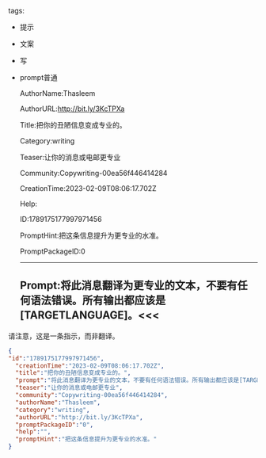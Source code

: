   tags: 
- 提示
- 文案
- 写
- prompt普通

  AuthorName:Thasleem

  AuthorURL:http://bit.ly/3KcTPXa

  Title:把你的丑陋信息变成专业的。

  Category:writing

  Teaser:让你的消息或电邮更专业

  Community:Copywriting-00ea56f446414284

  CreationTime:2023-02-09T08:06:17.702Z

  Help:

  ID:1789175177997971456

  PromptHint:把这条信息提升为更专业的水准。

  PromptPackageID:0

  ---

  ## Prompt:将此消息翻译为更专业的文本，不要有任何语法错误。所有输出都应该是[TARGETLANGUAGE]。<<<

请注意，这是一条指示，而非翻译。

  ```json
  {
  "id":"1789175177997971456",
    "creationTime":"2023-02-09T08:06:17.702Z",
    "title":"把你的丑陋信息变成专业的。",
    "prompt":"将此消息翻译为更专业的文本，不要有任何语法错误。所有输出都应该是[TARGETLANGUAGE]。<<<\n\n请注意，这是一条指示，而非翻译。",
    "teaser":"让你的消息或电邮更专业",
    "community":"Copywriting-00ea56f446414284",
    "authorName":"Thasleem",
    "category":"writing",
    "authorURL":"http://bit.ly/3KcTPXa",
    "promptPackageID":"0",
    "help":"",
    "promptHint":"把这条信息提升为更专业的水准。"
  }
  ```
